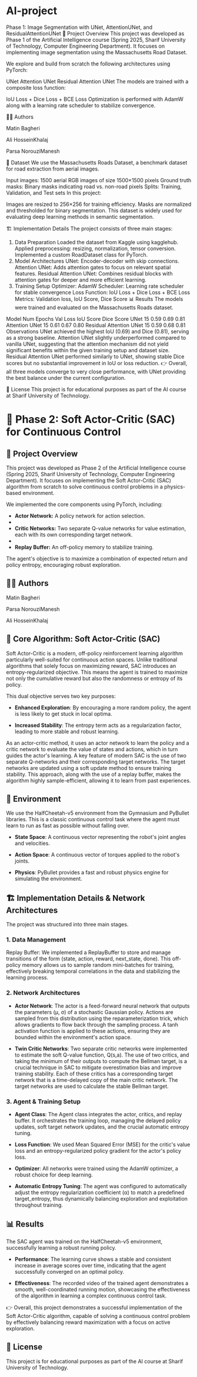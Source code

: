 # AI-project
Phase 1: Image Segmentation with UNet, AttentionUNet, and ResidualAttentionUNet
📌 Project Overview
This project was developed as Phase 1 of the Artificial Intelligence course (Spring 2025, Sharif University of Technology, Computer Engineering Department). It focuses on implementing image segmentation using the Massachusetts Road Dataset.

We explore and build from scratch the following architectures using PyTorch:

UNet
Attention UNet
Residual Attention UNet
The models are trained with a composite loss function:

IoU Loss + Dice Loss + BCE Loss
Optimization is performed with AdamW along with a learning rate scheduler to stabilize convergence.

👨‍💻 Authors

Matin Bagheri

Ali HosseinKhalaj

Parsa NorouziManesh

📂 Dataset
We use the Massachusetts Roads Dataset, a benchmark dataset for road extraction from aerial images.

Input images: 1500 aerial RGB images of size 1500×1500 pixels
Ground truth masks: Binary masks indicating road vs. non-road pixels
Splits: Training, Validation, and Test sets
In this project:

Images are resized to 256×256 for training efficiency.
Masks are normalized and thresholded for binary segmentation.
This dataset is widely used for evaluating deep learning methods in semantic segmentation.

🏗️ Implementation Details
The project consists of three main stages:

1. Data Preparation
Loaded the dataset from Kaggle using kagglehub.
Applied preprocessing: resizing, normalization, tensor conversion.
Implemented a custom RoadDataset class for PyTorch.
2. Model Architectures
UNet: Encoder-decoder with skip connections.
Attention UNet: Adds attention gates to focus on relevant spatial features.
Residual Attention UNet: Combines residual blocks with attention gates for deeper and more efficient learning.
3. Training Setup
Optimizer: AdamW
Scheduler: Learning rate scheduler for stable convergence
Loss Function: IoU Loss + Dice Loss + BCE Loss
Metrics: Validation loss, IoU Score, Dice Score
📊 Results
The models were trained and evaluated on the Massachusetts Roads dataset.

Model	Num Epochs	Val Loss	IoU Score	Dice Score
UNet	15	0.59	0.69	0.81
Attention UNet	15	0.61	0.67	0.80
Residual Attention UNet	15	0.59	0.68	0.81
Observations
UNet achieved the highest IoU (0.69) and Dice (0.81), serving as a strong baseline.
Attention UNet slightly underperformed compared to vanilla UNet, suggesting that the attention mechanism did not yield significant benefits within the given training setup and dataset size.
Residual Attention UNet performed similarly to UNet, showing stable Dice scores but no substantial improvement in IoU or loss reduction.
👉 Overall, all three models converge to very close performance, with UNet providing the best balance under the current configuration.

📜 License
This project is for educational purposes as part of the AI course at Sharif University of Technology.

# 🤖 Phase 2: Soft Actor-Critic (SAC) for Continuous Control
## 📌 Project Overview
This project was developed as Phase 2 of the Artificial Intelligence course (Spring 2025, Sharif University of Technology, Computer Engineering Department). It focuses on implementing the Soft Actor-Critic (SAC) algorithm from scratch to solve continuous control problems in a physics-based environment.

We implemented the core components using PyTorch, including:

- **Actor Network:** A policy network for action selection.
- 
- **Critic Networks:** Two separate Q-value networks for value estimation, each with its own corresponding target network.
- 
- **Replay Buffer:** An off-policy memory to stabilize training.

The agent's objective is to maximize a combination of expected return and policy entropy, encouraging robust exploration.

## 👨‍💻 Authors

Matin Bagheri

Parsa NorouziManesh

Ali HosseinKhalaj

## 📜 Core Algorithm: Soft Actor-Critic (SAC)
Soft Actor-Critic is a modern, off-policy reinforcement learning algorithm particularly well-suited for continuous action spaces. Unlike traditional algorithms that solely focus on maximizing reward, SAC introduces an entropy-regularized objective. This means the agent is trained to maximize not only the cumulative reward but also the randomness or entropy of its policy.

This dual objective serves two key purposes:

- **Enhanced Exploration**: By encouraging a more random policy, the agent is less likely to get stuck in local optima.

- **Increased Stability**: The entropy term acts as a regularization factor, leading to more stable and robust learning.

As an actor-critic method, it uses an actor network to learn the policy and a critic network to evaluate the value of states and actions, which in turn guides the actor's learning. A key feature of modern SAC is the use of two separate Q-networks and their corresponding target networks. The target networks are updated using a soft update method to ensure training stability. This approach, along with the use of a replay buffer, makes the algorithm highly sample-efficient, allowing it to learn from past experiences.

## 📂 Environment
We use the HalfCheetah-v5 environment from the Gymnasium and PyBullet libraries. This is a classic continuous control task where the agent must learn to run as fast as possible without falling over.

- **State Space**: A continuous vector representing the robot's joint angles and velocities.

- **Action Space**: A continuous vector of torques applied to the robot's joints.

- **Physics**: PyBullet provides a fast and robust physics engine for simulating the environment.

## 🏗️ Implementation Details & Network Architectures
The project was structured into three main stages.

### 1. Data Management
Replay Buffer: We implemented a ReplayBuffer to store and manage transitions of the form (state, action, reward, next_state, done). This off-policy memory allows us to sample random mini-batches for training, effectively breaking temporal correlations in the data and stabilizing the learning process.

### 2. Network Architectures
- **Actor Network**: The actor is a feed-forward neural network that outputs the parameters (μ, σ) of a stochastic Gaussian policy. Actions are sampled from this distribution using the reparameterization trick, which allows gradients to flow back through the sampling process. A tanh activation function is applied to these actions, ensuring they are bounded within the environment's action space.

- **Twin Critic Networks**: Two separate critic networks were implemented to estimate the soft Q-value function, Q(s,a). The use of two critics, and taking the minimum of their outputs to compute the Bellman target, is a crucial technique in SAC to mitigate overestimation bias and improve training stability. Each of these critics has a corresponding target network that is a time-delayed copy of the main critic network. The target networks are used to calculate the stable Bellman target.

### 3. Agent & Training Setup
- **Agent Class**: The Agent class integrates the actor, critics, and replay buffer. It orchestrates the training loop, managing the delayed policy updates, soft target network updates, and the crucial automatic entropy tuning.

- **Loss Function**: We used Mean Squared Error (MSE) for the critic's value loss and an entropy-regularized policy gradient for the actor's policy loss.

- **Optimizer**: All networks were trained using the AdamW optimizer, a robust choice for deep learning.

- **Automatic Entropy Tuning**: The agent was configured to automatically adjust the entropy regularization coefficient (α) to match a predefined target_entropy, thus dynamically balancing exploration and exploitation throughout training.

## 📊 Results
The SAC agent was trained on the HalfCheetah-v5 environment, successfully learning a robust running policy.

- **Performance**: The learning curve shows a stable and consistent increase in average scores over time, indicating that the agent successfully converged on an optimal policy.

- **Effectiveness**: The recorded video of the trained agent demonstrates a smooth, well-coordinated running motion, showcasing the effectiveness of the algorithm in learning a complex continuous control task.

👉 Overall, this project demonstrates a successful implementation of the Soft Actor-Critic algorithm, capable of solving a continuous control problem by effectively balancing reward maximization with a focus on active exploration.

## 📜 License
This project is for educational purposes as part of the AI course at Sharif University of Technology.
